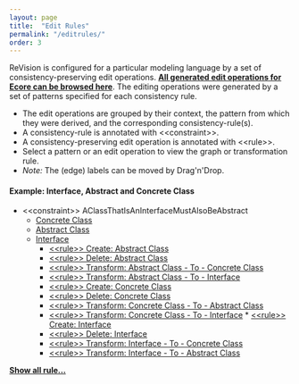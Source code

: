 ```yaml
---
layout: page
title:  "Edit Rules"
permalink: "/editrules/"
order: 3
---
```


ReVision is configured for a particular modeling language by a set of consistency-preserving edit operations. __[All generated edit operations for Ecore can be browsed here](https://repairvision.github.io/_pages/editrules/ecore.html)__. The editing operations were generated by a set of patterns specified for each consistency rule.

* The edit operations are grouped by their context, the pattern from which they were derived, and the corresponding consistency-rule(s).
* A consistency-rule is annotated with &lt;&lt;constraint&gt;&gt;.
* A consistency-preserving edit operation is annotated with &lt;&lt;rule&gt;&gt;.
* Select a pattern or an edit operation to view the graph or transformation rule.
* _Note:_ The (edge) labels can be moved by Drag'n'Drop.

#### Example: Interface, Abstract and Concrete Class

* &lt;&lt;constraint&gt;&gt; AClassThatIsAnInterfaceMustAlsoBeAbstract
  * <a href="concreteclass/diagram.html">Concrete Class</a>
  * <a href="abstractclass/diagram.html"> Abstract Class</a>
  * <a href="interface/diagram.html"> Interface</a>
    * <a href="rulecreateabstractclass/diagram.html">&lt;&lt;rule&gt;&gt; Create: Abstract Class</a>
    * <a href="ruledeleteabstractclass/diagram.html">&lt;&lt;rule&gt;&gt; Delete: Abstract Class</a>
    * <a href="ruletransformabstractclasstoconcreteclass/diagram.html">&lt;&lt;rule&gt;&gt; Transform: Abstract Class - To - Concrete Class</a>
    * <a href="ruletransformabstractclasstointerface/diagram.html">&lt;&lt;rule&gt;&gt; Transform: Abstract Class - To - Interface</a>
    * <a href="rulecreateconcreteclass/diagram.html">&lt;&lt;rule&gt;&gt; Create: Concrete Class</a>
    * <a href="ruledeleteconcreteclass/diagram.html">&lt;&lt;rule&gt;&gt; Delete: Concrete Class</a></li>
    * <a href="ruletransformconcreteclasstoabstractclass/diagram.html">&lt;&lt;rule&gt;&gt; Transform: Concrete Class - To - Abstract Class</a>
    * <a href="ruletransformconcreteclasstointerface/diagram.html">&lt;&lt;rule&gt;&gt; Transform: Concrete Class - To - Interface</a>       * <a href="rulecreateinterface/diagram.html">&lt;&lt;rule&gt;&gt; Create: Interface</a>
    * <a href="ruledeleteinterface/diagram.html">&lt;&lt;rule&gt;&gt; Delete: Interface</a>
    * <a href="ruletransforminterfacetoconcreteclass/diagram.html">&lt;&lt;rule&gt;&gt; Transform: Interface - To - Concrete Class</a>
    * <a href="ruletransforminterfacetoabstractclass/diagram.html">&lt;&lt;rule&gt;&gt; Transform: Interface - To - Abstract Class</a>

__[Show all rule...](https://repairvision.github.io/_pages/editrules/ecore.html)__
